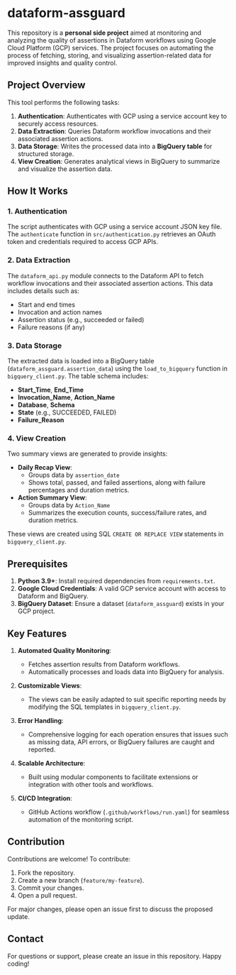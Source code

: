 # dataform-assguard

This repository is a **personal side project** aimed at monitoring and analyzing the quality of assertions in Dataform workflows using Google Cloud Platform (GCP) services. The project focuses on automating the process of fetching, storing, and visualizing assertion-related data for improved insights and quality control.

## Project Overview

This tool performs the following tasks:

1. **Authentication**: Authenticates with GCP using a service account key to securely access resources.
2. **Data Extraction**: Queries Dataform workflow invocations and their associated assertion actions.
3. **Data Storage**: Writes the processed data into a **BigQuery table** for structured storage.
4. **View Creation**: Generates analytical views in BigQuery to summarize and visualize the assertion data.

## How It Works

### 1. **Authentication**
The script authenticates with GCP using a service account JSON key file. The `authenticate` function in `src/authentication.py` retrieves an OAuth token and credentials required to access GCP APIs.

### 2. **Data Extraction**
The `dataform_api.py` module connects to the Dataform API to fetch workflow invocations and their associated assertion actions. This data includes details such as:
- Start and end times
- Invocation and action names
- Assertion status (e.g., succeeded or failed)
- Failure reasons (if any)

### 3. **Data Storage**
The extracted data is loaded into a BigQuery table (`dataform_assguard.assertion_data`) using the `load_to_bigquery` function in `bigquery_client.py`. The table schema includes:
- **Start_Time**, **End_Time**
- **Invocation_Name**, **Action_Name**
- **Database**, **Schema**
- **State** (e.g., SUCCEEDED, FAILED)
- **Failure_Reason**

### 4. **View Creation**
Two summary views are generated to provide insights:
- **Daily Recap View**:
  - Groups data by `assertion_date`
  - Shows total, passed, and failed assertions, along with failure percentages and duration metrics.
- **Action Summary View**:
  - Groups data by `Action_Name`
  - Summarizes the execution counts, success/failure rates, and duration metrics.

These views are created using SQL `CREATE OR REPLACE VIEW` statements in `bigquery_client.py`.

## Prerequisites

1. **Python 3.9+**: Install required dependencies from `requirements.txt`.
2. **Google Cloud Credentials**: A valid GCP service account with access to Dataform and BigQuery.
3. **BigQuery Dataset**: Ensure a dataset (`dataform_assguard`) exists in your GCP project.

## Key Features

1. **Automated Quality Monitoring**: 
   - Fetches assertion results from Dataform workflows.
   - Automatically processes and loads data into BigQuery for analysis.

2. **Customizable Views**:
   - The views can be easily adapted to suit specific reporting needs by modifying the SQL templates in `bigquery_client.py`.

3. **Error Handling**:
   - Comprehensive logging for each operation ensures that issues such as missing data, API errors, or BigQuery failures are caught and reported.

4. **Scalable Architecture**:
   - Built using modular components to facilitate extensions or integration with other tools and workflows.

5. **CI/CD Integration**:
   - GitHub Actions workflow (`.github/workflows/run.yaml`) for seamless automation of the monitoring script.

## Contribution

Contributions are welcome! To contribute:

1. Fork the repository.
2. Create a new branch (`feature/my-feature`).
3. Commit your changes.
4. Open a pull request.

For major changes, please open an issue first to discuss the proposed update.

## Contact

For questions or support, please create an issue in this repository. Happy coding!
